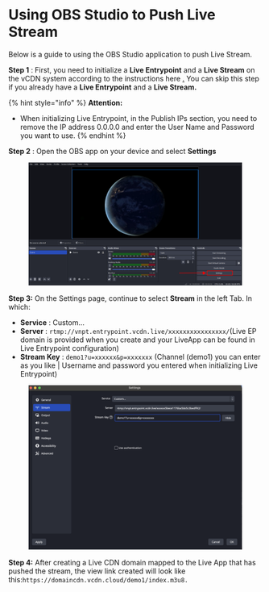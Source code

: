 # Using OBS Studio to Push Live Stream

Below is a guide to using the OBS Studio application to push Live Stream.

**Step 1** : First, you need to initialize a **Live Entrypoint** and a **Live Stream** on the vCDN system according to the instructions here [.](https://docs-vngcloud-vn.translate.goog/vng-cloud-document/vn/vcdn/loai-hinh-dich-vu/live-streaming) You can skip this step if you already have a **Live Entrypoint** and a **Live Stream.**

{% hint style="info" %}
**Attention:**

* When initializing Live Entrypoint, in the Publish IPs section, you need to remove the IP address 0.0.0.0 and enter the User Name and Password you want to use.
{% endhint %}

**Step 2** : Open the OBS app on your device and select **Settings**

<figure><img src="../../.gitbook/assets/image (68) (1).png" alt=""><figcaption></figcaption></figure>

**Step 3:** On the Settings page, continue to select **Stream** in the left Tab. In which:

* **Service** : Custom...
* **Server** : `rtmp://vnpt.entrypoint.vcdn.live/xxxxxxxxxxxxxxxx/`(Live EP domain is provided when you create and your LiveApp can be found in Live Entrypoint configuration)
* **Stream Key** : `demo1?u=xxxxxx&p=xxxxxxx` (Channel (demo1) you can enter as you like | Username and password you entered when initializing Live Entrypoint)

<figure><img src="../../.gitbook/assets/image (69) (1).png" alt=""><figcaption></figcaption></figure>

**Step 4:** After creating a Live CDN domain mapped to the Live App that has pushed the stream, the view link created will look like this:`https://domaincdn.vcdn.cloud/demo1/index.m3u8.`

